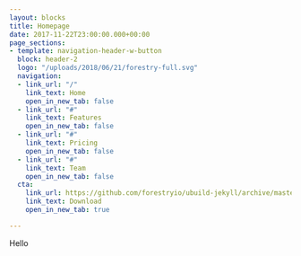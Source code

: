 ```yaml
---
layout: blocks
title: Homepage
date: 2017-11-22T23:00:00.000+00:00
page_sections:
- template: navigation-header-w-button
  block: header-2
  logo: "/uploads/2018/06/21/forestry-full.svg"
  navigation:
  - link_url: "/"
    link_text: Home
    open_in_new_tab: false
  - link_url: "#"
    link_text: Features
    open_in_new_tab: false
  - link_url: "#"
    link_text: Pricing
    open_in_new_tab: false
  - link_url: "#"
    link_text: Team
    open_in_new_tab: false
  cta:
    link_url: https://github.com/forestryio/ubuild-jekyll/archive/master.zip
    link_text: Download
    open_in_new_tab: true

---
```

Hello